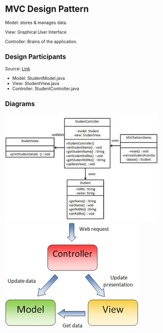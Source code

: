 # MVC Design Pattern

Model: stores & manages data.

View: Graphical User Interface

Controller: Brains of the application.

## Design Participants

Source: [Link](https://howtodoinjava.com/design-patterns/structural/decorator-design-pattern/)

* Model: StudentModel.java
* View: StudentView.java
* Controller: StudentController.java


## Diagrams

![UML](img\mvc_pattern_uml_diagram.jpg)
![ARCH](img\mvc-architecture.gif)